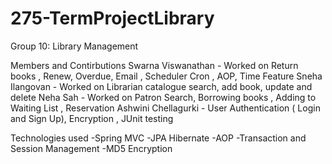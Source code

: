 # 275-TermProjectLibrary

Group 10: Library Management

Members and Contirbutions
Swarna Viswanathan - Worked on Return books , Renew, Overdue, Email , Scheduler Cron , AOP, Time Feature
Sneha Ilangovan - Worked on Librarian catalogue search, add book, update and delete
Neha Sah - Worked on Patron Search, Borrowing books , Adding to Waiting List , Reservation
Ashwini Chellagurki - User Authentication ( Login and Sign Up), Encryption , JUnit testing

Technologies used 
-Spring MVC
-JPA Hibernate
-AOP
-Transaction and Session Management
-MD5 Encryption

